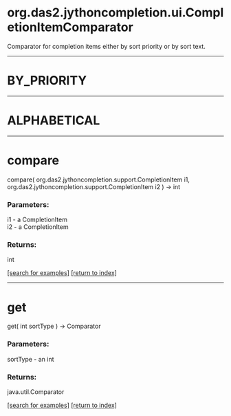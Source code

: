 # org.das2.jythoncompletion.ui.CompletionItemComparator

Comparator for completion items either by sort priority or by sort text.

***
<a name="BY_PRIORITY"></a>
# BY_PRIORITY



***
<a name="ALPHABETICAL"></a>
# ALPHABETICAL



***
<a name="compare"></a>
# compare
compare( org.das2.jythoncompletion.support.CompletionItem i1, org.das2.jythoncompletion.support.CompletionItem i2 ) &rarr; int



### Parameters:
i1 - a CompletionItem
<br>i2 - a CompletionItem

### Returns:
int


<a href="https://github.com/autoplot/dev/search?q=compare&unscoped_q=compare">[search for examples]</a>
<a href="https://github.com/autoplot/documentation/blob/master/javadoc/index-all.md">[return to index]</a>

***
<a name="get"></a>
# get
get( int sortType ) &rarr; Comparator



### Parameters:
sortType - an int

### Returns:
java.util.Comparator


<a href="https://github.com/autoplot/dev/search?q=get&unscoped_q=get">[search for examples]</a>
<a href="https://github.com/autoplot/documentation/blob/master/javadoc/index-all.md">[return to index]</a>

